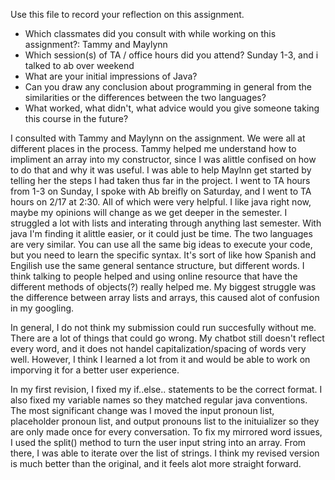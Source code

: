 Use this file to record your reflection on this assignment.

- Which classmates did you consult with while working on this assignment?: Tammy and Maylynn
- Which session(s) of TA / office hours did you attend? Sunday 1-3, and i talked to ab over weekend
- What are your initial impressions of Java? 
- Can you draw any conclusion about programming in general from the similarities or the differences between the two languages? 
- What worked, what didn't, what advice would you give someone taking this course in the future?

I consulted with Tammy and Maylynn on the assignment. We were all at different places in the process. Tammy helped me understand how to impliment an array into my constructor, since I was alittle confised on how to do that and why it was useful. I was able to help Maylnn get started by telling her the steps I had taken thus far in the project. I went to TA hours from 1-3 on Sunday, I spoke with Ab breifly on Saturday, and I went to TA hours on 2/17 at 2:30. All of which were very helpful. I like java right now, maybe my opinions will change as we get deeper in the semester. I struggled a lot with lists and interating through anything last semester. With java I'm finding it alittle easier, or it could just be time. The two languages are very similar. You can use all the same big ideas to execute your code, but you need to learn the specific syntax. It's sort of like how Spanish and Engilish use the same general sentance structure, but different words. I think talking to people helped and using online resource that have the different methods of objects(?) really helped me. My biggest struggle was the difference between array lists and arrays, this caused alot of confusion in my googling. 

In general, I do not think my submission could run succesfully without me. There are a lot of things that could go wrong. My chatbot still doesn't reflect every word, and it does not handel capitalization/spacing of words very well. However, I think I learned a lot from it and would be able to work on imporving it for a better user experience.

In my first revision, I fixed my if..else.. statements to be the correct format. I also fixed my variable names so they matched regular java conventions. The most significant change was I moved the input pronoun list, placeholder pronoun list, and output pronouns list to the inituializer so they are only made once for every conversation. To fix my mirrored word issues, I used the split() method to turn the user input string into an array. From there, I was able to iterate over the list of strings. I think my revised version is much better than the original, and it feels alot more straight forward. 